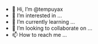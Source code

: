 - 👋 Hi, I’m @tempuyax
- 👀 I’m interested in ...
- 🌱 I’m currently learning ...
- 💞️ I’m looking to collaborate on ...
- 📫 How to reach me ...

<!---
tempuyax/tempuyax is a ✨ special ✨ repository because its `README.md` (this file) appears on your GitHub profile.
You can click the Preview link to take a look at your changes.
--->
